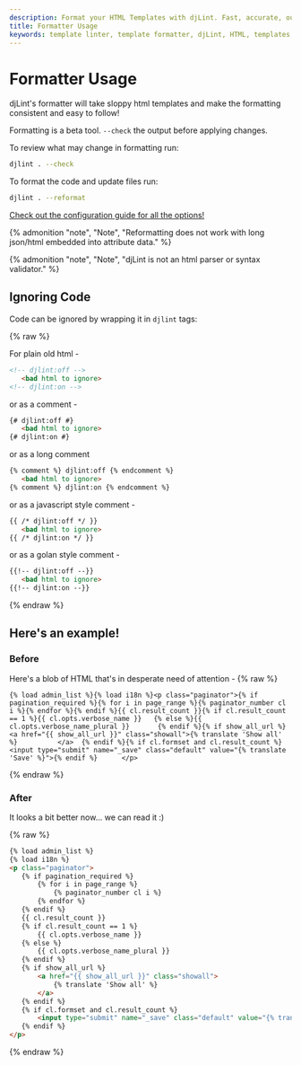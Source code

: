 ```yaml
---
description: Format your HTML Templates with djLint. Fast, accurate, output will make your templates shine.
title: Formatter Usage
keywords: template linter, template formatter, djLint, HTML, templates, formatter, linter, formatter usage
---
```


# Formatter Usage

djLint's formatter will take sloppy html templates and make the formatting consistent and easy to follow!

Formatting is a beta tool. ``--check`` the output before applying changes.

To review what may change in formatting run:

```bash
djlint . --check
```

To format the code and update files run:

```bash
djlint . --reformat
```

<div class="box notification is-info is-light">
    <span class="icon is-large"><i class="fas fa-2x fa-arrow-circle-right"></i></span><div class="my-auto ml-3 is-inline-block"><a href="/docs/configuration/">Check out the configuration guide for all the options!</a></div>
</div>

{% admonition
   "note",
   "Note",
   "Reformatting does not work with long json/html embedded into attribute data."
%}

{% admonition
   "note",
   "Note",
   "djLint is not an html parser or syntax validator."
%}


## Ignoring Code

Code can be ignored by wrapping it in `djlint` tags:

{% raw %}

For plain old html -
```html
<!-- djlint:off -->
   <bad html to ignore>
<!-- djlint:on -->
```

or as a comment -

```html
{# djlint:off #}
   <bad html to ignore>
{# djlint:on #}
```

or as a long comment

```html
{% comment %} djlint:off {% endcomment %}
   <bad html to ignore>
{% comment %} djlint:on {% endcomment %}
```

or as a javascript style comment -

```html
{{ /* djlint:off */ }}
   <bad html to ignore>
{{ /* djlint:on */ }}
```

or as a golan style comment -

```html
{{!-- djlint:off --}}
   <bad html to ignore>
{{!-- djlint:on --}}
```
{% endraw %}


## Here's an example!


### Before

Here's a blob of HTML that's in desperate need of attention -
{% raw %}
```
{% load admin_list %}{% load i18n %}<p class="paginator">{% if pagination_required %}{% for i in page_range %}{% paginator_number cl i %}{% endfor %}{% endif %}{{ cl.result_count }}{% if cl.result_count == 1 %}{{ cl.opts.verbose_name }}   {% else %}{{ cl.opts.verbose_name_plural }}       {% endif %}{% if show_all_url %} <a href="{{ show_all_url }}" class="showall">{% translate 'Show all' %}          </a>  {% endif %}{% if cl.formset and cl.result_count %}<input type="submit" name="_save" class="default" value="{% translate 'Save' %}">{% endif %}      </p>
```
{% endraw %}

### After

It looks a bit better now... we can read it :)

{% raw %}
```html
{% load admin_list %}
{% load i18n %}
<p class="paginator">
   {% if pagination_required %}
       {% for i in page_range %}
           {% paginator_number cl i %}
       {% endfor %}
   {% endif %}
   {{ cl.result_count }}
   {% if cl.result_count == 1 %}
       {{ cl.opts.verbose_name }}
   {% else %}
       {{ cl.opts.verbose_name_plural }}
   {% endif %}
   {% if show_all_url %}
       <a href="{{ show_all_url }}" class="showall">
           {% translate 'Show all' %}
       </a>
   {% endif %}
   {% if cl.formset and cl.result_count %}
       <input type="submit" name="_save" class="default" value="{% translate 'Save' %}">
   {% endif %}
</p>
```
{% endraw %}